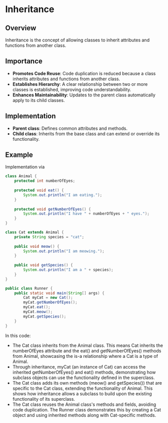 # Inheritance

## Overview
Inheritance is the concept of allowing classes to inherit attributes and functions from another class.

## Importance
- **Promotes Code Reuse**: Code duplication is reduced because a class inherits attributes and functions from another class.
- **Establishes Hierarchy**: A clear relationship between two or more classes is established, improving code understandability.
- **Enhances Maintainability**: Updates to the parent class automatically apply to its child classes.

## Implementation
- **Parent class**: Defines common attributes and methods.
- **Child class**: Inherits from the base class and can extend or override its functionality.

## Example
Implementation via
```java
class Animal {
    protected int numberOfEyes;
    
    protected void eat() {
        System.out.println("I am eating.");
    }
    
    protected void getNumberOfEyes() {
        System.out.println("I have " + numberOfEyes + " eyes.");
    }
}

class Cat extends Animal {
    private String species = "cat";
    
    public void meow() {
        System.out.println("I am meowing.");
    }
    
    public void getSpecies() {
        System.out.println("I am a " + species);
    }
}

public class Runner {
    public static void main(String[] args) {
        Cat myCat = new Cat();
        myCat.getNumberOfEyes();
        myCat.eat();
        myCat.meow();
        myCat.getSpecies();
    }
}
```
In this code:
- The Cat class inherits from the Animal class. This means Cat inherits the numberOfEyes attribute and the eat() and getNumberOfEyes() methods from Animal, showcasing the is-a relationship where a Cat is a type of Animal.
- Through inheritance, myCat (an instance of Cat) can access the inherited getNumberOfEyes() and eat() methods, demonstrating how subclass objects can use the functionality defined in the superclass.
- The Cat class adds its own methods (meow() and getSpecies()) that are specific to the Cat class, extending the functionality of Animal. This shows how inheritance allows a subclass to build upon the existing functionality of its superclass.
- The Cat class reuses the Animal class's methods and fields, avoiding code duplication. The Runner class demonstrates this by creating a Cat object and using inherited methods along with Cat-specific methods.
